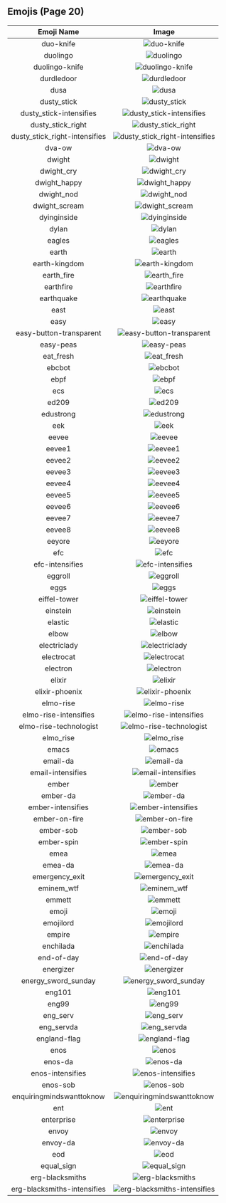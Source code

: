 
  ## Emojis (Page 20)
  |Emoji Name|Image|
  | :-: | :-: |
  |duo-knife| ![duo-knife](/output/duo-knife.png)|
  |duolingo| ![duolingo](/output/duolingo.png)|
  |duolingo-knife| ![duolingo-knife](/output/duolingo-knife)|
  |durdledoor| ![durdledoor](/output/durdledoor.jpg)|
  |dusa| ![dusa](/output/dusa.png)|
  |dusty_stick| ![dusty_stick](/output/dusty_stick.png)|
  |dusty_stick-intensifies| ![dusty_stick-intensifies](/output/dusty_stick-intensifies.gif)|
  |dusty_stick_right| ![dusty_stick_right](/output/dusty_stick_right.png)|
  |dusty_stick_right-intensifies| ![dusty_stick_right-intensifies](/output/dusty_stick_right-intensifies.gif)|
  |dva-ow| ![dva-ow](/output/dva-ow.png)|
  |dwight| ![dwight](/output/dwight.png)|
  |dwight_cry| ![dwight_cry](/output/dwight_cry.png)|
  |dwight_happy| ![dwight_happy](/output/dwight_happy.png)|
  |dwight_nod| ![dwight_nod](/output/dwight_nod.gif)|
  |dwight_scream| ![dwight_scream](/output/dwight_scream.png)|
  |dyinginside| ![dyinginside](/output/dyinginside.png)|
  |dylan| ![dylan](/output/dylan)|
  |eagles| ![eagles](/output/eagles.jpg)|
  |earth| ![earth](/output/earth)|
  |earth-kingdom| ![earth-kingdom](/output/earth-kingdom.png)|
  |earth_fire| ![earth_fire](/output/earth_fire.png)|
  |earthfire| ![earthfire](/output/earthfire.gif)|
  |earthquake| ![earthquake](/output/earthquake.gif)|
  |east| ![east](/output/east.png)|
  |easy| ![easy](/output/easy.jpg)|
  |easy-button-transparent| ![easy-button-transparent](/output/easy-button-transparent.png)|
  |easy-peas| ![easy-peas](/output/easy-peas.png)|
  |eat_fresh| ![eat_fresh](/output/eat_fresh.png)|
  |ebcbot| ![ebcbot](/output/ebcbot.png)|
  |ebpf| ![ebpf](/output/ebpf.png)|
  |ecs| ![ecs](/output/ecs.png)|
  |ed209| ![ed209](/output/ed209.jpg)|
  |edustrong| ![edustrong](/output/edustrong.png)|
  |eek| ![eek](/output/eek.png)|
  |eevee| ![eevee](/output/eevee.png)|
  |eevee1| ![eevee1](/output/eevee1.png)|
  |eevee2| ![eevee2](/output/eevee2.png)|
  |eevee3| ![eevee3](/output/eevee3.png)|
  |eevee4| ![eevee4](/output/eevee4.png)|
  |eevee5| ![eevee5](/output/eevee5.png)|
  |eevee6| ![eevee6](/output/eevee6.png)|
  |eevee7| ![eevee7](/output/eevee7.png)|
  |eevee8| ![eevee8](/output/eevee8.png)|
  |eeyore| ![eeyore](/output/eeyore.png)|
  |efc| ![efc](/output/efc.gif)|
  |efc-intensifies| ![efc-intensifies](/output/efc-intensifies.gif)|
  |eggroll| ![eggroll](/output/eggroll.png)|
  |eggs| ![eggs](/output/eggs.png)|
  |eiffel-tower| ![eiffel-tower](/output/eiffel-tower.png)|
  |einstein| ![einstein](/output/einstein.jpg)|
  |elastic| ![elastic](/output/elastic.png)|
  |elbow| ![elbow](/output/elbow)|
  |electriclady| ![electriclady](/output/electriclady.jpg)|
  |electrocat| ![electrocat](/output/electrocat.png)|
  |electron| ![electron](/output/electron.png)|
  |elixir| ![elixir](/output/elixir.png)|
  |elixir-phoenix| ![elixir-phoenix](/output/elixir-phoenix.png)|
  |elmo-rise| ![elmo-rise](/output/elmo-rise.png)|
  |elmo-rise-intensifies| ![elmo-rise-intensifies](/output/elmo-rise-intensifies.gif)|
  |elmo-rise-technologist| ![elmo-rise-technologist](/output/elmo-rise-technologist.png)|
  |elmo_rise| ![elmo_rise](/output/elmo_rise.gif)|
  |emacs| ![emacs](/output/emacs.png)|
  |email-da| ![email-da](/output/email-da.png)|
  |email-intensifies| ![email-intensifies](/output/email-intensifies.gif)|
  |ember| ![ember](/output/ember.png)|
  |ember-da| ![ember-da](/output/ember-da.png)|
  |ember-intensifies| ![ember-intensifies](/output/ember-intensifies.gif)|
  |ember-on-fire| ![ember-on-fire](/output/ember-on-fire.gif)|
  |ember-sob| ![ember-sob](/output/ember-sob)|
  |ember-spin| ![ember-spin](/output/ember-spin.gif)|
  |emea| ![emea](/output/emea.png)|
  |emea-da| ![emea-da](/output/emea-da.png)|
  |emergency_exit| ![emergency_exit](/output/emergency_exit.png)|
  |eminem_wtf| ![eminem_wtf](/output/eminem_wtf.gif)|
  |emmett| ![emmett](/output/emmett.jpg)|
  |emoji| ![emoji](/output/emoji.png)|
  |emojilord| ![emojilord](/output/emojilord.jpg)|
  |empire| ![empire](/output/empire.png)|
  |enchilada| ![enchilada](/output/enchilada.png)|
  |end-of-day| ![end-of-day](/output/end-of-day.png)|
  |energizer| ![energizer](/output/energizer.gif)|
  |energy_sword_sunday| ![energy_sword_sunday](/output/energy_sword_sunday.png)|
  |eng101| ![eng101](/output/eng101.gif)|
  |eng99| ![eng99](/output/eng99.gif)|
  |eng_serv| ![eng_serv](/output/eng_serv.png)|
  |eng_servda| ![eng_servda](/output/eng_servda.png)|
  |england-flag| ![england-flag](/output/england-flag.png)|
  |enos| ![enos](/output/enos.png)|
  |enos-da| ![enos-da](/output/enos-da.png)|
  |enos-intensifies| ![enos-intensifies](/output/enos-intensifies.gif)|
  |enos-sob| ![enos-sob](/output/enos-sob.png)|
  |enquiringmindswanttoknow| ![enquiringmindswanttoknow](/output/enquiringmindswanttoknow.png)|
  |ent| ![ent](/output/ent.png)|
  |enterprise| ![enterprise](/output/enterprise.jpg)|
  |envoy| ![envoy](/output/envoy.png)|
  |envoy-da| ![envoy-da](/output/envoy-da.png)|
  |eod| ![eod](/output/eod.png)|
  |equal_sign| ![equal_sign](/output/equal_sign.png)|
  |erg-blacksmiths| ![erg-blacksmiths](/output/erg-blacksmiths.png)|
  |erg-blacksmiths-intensifies| ![erg-blacksmiths-intensifies](/output/erg-blacksmiths-intensifies.gif)|
  